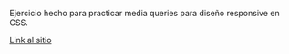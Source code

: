Ejercicio hecho para practicar media queries para diseño responsive en CSS.

[Link al sitio](https://dbsantiago.github.io/Codecademy/FrontEndEngineer/31-tsunamiCoffee/index.html)
